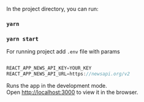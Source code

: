 
In the project directory, you can run:
### `yarn`
### `yarn start`

For running project add `.env` file with params

```js

REACT_APP_NEWS_API_KEY=YOUR_KEY
REACT_APP_NEWS_API_URL=https://newsapi.org/v2
```


Runs the app in the development mode.\
Open [http://localhost:3000](http://localhost:3000) to view it in the browser.